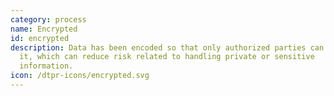 ```yaml
---
category: process
name: Encrypted
id: encrypted
description: Data has been encoded so that only authorized parties can access
  it, which can reduce risk related to handling private or sensitive
  information. 
icon: /dtpr-icons/encrypted.svg
---
```

